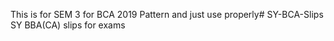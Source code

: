 This is for SEM 3 for BCA 2019 Pattern and just use properly# SY-BCA-Slips
SY BBA(CA) slips for exams
